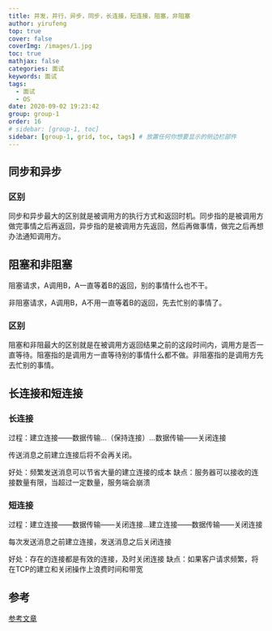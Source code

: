 ```yaml
---
title: 并发，并行，异步，同步，长连接，短连接，阻塞，非阻塞
author: yirufeng
top: true
cover: false
coverImg: /images/1.jpg
toc: true
mathjax: false
categories: 面试
keywords: 面试
tags:
  - 面试
  - OS
date: 2020-09-02 19:23:42
group: group-1
order: 16
# sidebar: [group-1, toc]
sidebar: [group-1, grid, toc, tags] # 放置任何你想要显示的侧边栏部件
---
```



## 同步和异步


### 区别

同步和异步最大的区别就是被调用方的执行方式和返回时机。同步指的是被调用方做完事情之后再返回，异步指的是被调用方先返回，然后再做事情，做完之后再想办法通知调用方。

## 阻塞和非阻塞
阻塞请求，A调用B，A一直等着B的返回，别的事情什么也不干。

非阻塞请求，A调用B，A不用一直等着B的返回，先去忙别的事情了。

### 区别
阻塞和非阻最大的区别就是在被调用方返回结果之前的这段时间内，调用方是否一直等待。阻塞指的是调用方一直等待别的事情什么都不做。非阻塞指的是调用方先去忙别的事情。



## 长连接和短连接

### 长连接

过程：建立连接——数据传输…（保持连接）…数据传输——关闭连接

传送消息之前建立连接后将不会再关闭。

好处：频繁发送消息可以节省大量的建立连接的成本
缺点：服务器可以接收的连接数量有限，当超过一定数量，服务端会崩溃

### 短连接

过程：建立连接——数据传输——关闭连接…建立连接——数据传输——关闭连接



每次发送消息之前建立连接，发送消息之后关闭连接

好处：存在的连接都是有效的连接，及时关闭连接
缺点：如果客户请求频繁，将在TCP的建立和关闭操作上浪费时间和带宽



## 参考
[参考文章](https://zhuanlan.zhihu.com/p/140835231)